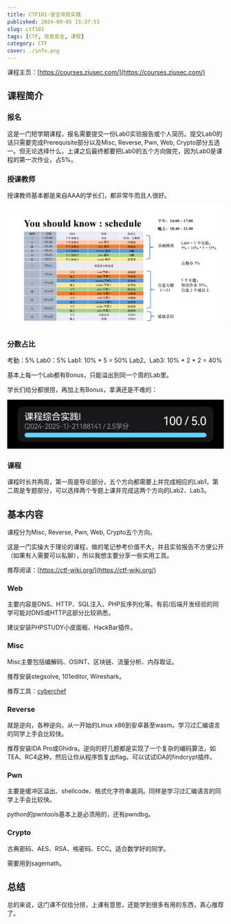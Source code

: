 ```yaml
---
title: CTF101-安全攻防实践
published: 2024-09-05 15:37:53
slug: ctf101
tags: [CTF, 信息安全, 课程]
category: CTF
cover: ./info.png
---
```


课程主页：[https://courses.zjusec.com/](https://courses.zjusec.com/)

## 课程简介

### 报名

这是一门短学期课程，报名需要提交一份Lab0实验报告或个人简历。提交Lab0的话只需要完成Prerequisite部分以及Misc, Reverse, Pwn, Web, Crypto部分五选一。但无论选择什么，上课之后最终都要把Lab0的五个方向做完，因为Lab0是课程的第一次作业，占5%。

### 授课教师

授课教师基本都是来自AAA的学长们，都非常牛而且人很好。

![info](./info.png)

### 分数占比

考勤：5%
Lab0：5%
Lab1: 10% \* 5 = 50%
Lab2、Lab3: 10% \* 2 \* 2 = 40%

基本上每一个Lab都有Bonus，只能溢出到同一个周的Lab里。

学长们给分都很捞，再加上有Bonus，拿满还是不难的：

![score](./score.jpg)

### 课程

课程时长共两周，第一周是导论部分，五个方向都需要上并完成相应的Lab1，第二周是专题部分，可以选择两个专题上课并完成这两个方向的Lab2、Lab3。

## 基本内容

课程分为Misc, Reverse, Pwn, Web, Crypto五个方向。

这是一门实操大于理论的课程，做的笔记参考价值不大，并且实验报告不方便公开（如果有人需要可以私聊），所以我想主要分享一些实用工具。

推荐阅读：[https://ctf-wiki.org/](https://ctf-wiki.org/)

### Web

主要内容是DNS、HTTP、SQL注入、PHP反序列化等。有前/后端开发经验的同学可能对DNS或HTTP这部分比较熟悉。

建议安装PHPSTUDY小皮面板、HackBar插件。

### Misc

Misc主要包括编解码、OSINT、区块链、流量分析、内存取证。

推荐安装stegsolve, 101editor, Wireshark。

推荐工具：[cyberchef](https://gchq.github.io/CyberChef/)

### Reverse

就是逆向，各种逆向，从一开始的Linux x86到安卓甚至wasm。学习过汇编语言的同学上手会比较快。

推荐安装IDA Pro或Ghidra。逆向的好几题都是实现了一个复杂的编码算法，如TEA、RC4这种，然后让你从程序恢复出flag。可以试试IDA的findcrypt插件。

### Pwn

主要是缓冲区溢出、shellcode、格式化字符串漏洞。同样是学习过汇编语言的同学上手会比较快。

python的pwntools基本上是必须用的，还有pwndbg。

### Crypto

古典密码、AES、RSA、格密码、ECC。适合数学好的同学。

需要用到sagemath。

## 总结

总的来说，这门课不仅给分捞，上课有意思，还能学到很多有用的东西，真心推荐了。
